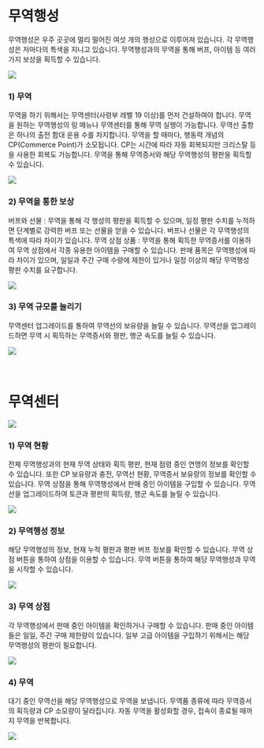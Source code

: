 # 무역행성

무역행성은 우주 곳곳에 멀리 떨어진 여섯 개의 행성으로 이루어져 있습니다.
각 무역행성은 저마다의 특색을 지니고 있습니다.
무역행성과의 무역을 통해 버프, 아이템 등 여러가지 보상을 획득할 수 있습니다.

![](http://astrokings.s3.amazonaws.com/html/img/help/1200_00_tradeplanet.jpg)
<br>

### 1) 무역

무역을 하기 위해서는 무역센터(사령부 레벨 19 이상)를 먼저 건설하여야 합니다.
무역을 원하는 무역행성의 링 메뉴나 무역센터를 통해 무역 실행이 가능합니다.
무역선 출항은 하나의 출전 함대 운용 수를 차지합니다.
무역을 할 때마다, 행동력 개념의 CP(Commerce Point)가 소모됩니다. CP는 시간에 따라 자동 회복되지만 크리스탈 등을 사용한 회복도 가능합니다.
무역을 통해 무역증서와 해당 무역행성의 평판을 획득할 수 있습니다.

![](http://astrokings.s3.amazonaws.com/html/img/help/1200_01_trade.jpg)
<br>

### 2) 무역을 통한 보상

버프와 선물 : 무역을 통해 각 행성의 평판을 획득할 수 있으며, 일정 평판 수치를 누적하면 단계별로 강력한 버프 또는 선물을 얻을 수 있습니다. 버프나 선물은 각 무역행성의 특색에 따라 차이가 있습니다.
무역 상점 상품 : 무역을 통해 획득한 무역증서를 이용하여 무역 상점에서 각종 유용한 아이템을 구매할 수 있습니다. 판매 품목은 무역행성에 따라 차이가 있으며, 일일과 주간 구매 수량에 제한이 있거나 일정 이상의 해당 무역행성 평판 수치를 요구합니다.

![](http://astrokings.s3.amazonaws.com/html/img/help/1200_02_reward.jpg)
<br>

### 3) 무역 규모를 늘리기

무역센터 업그레이드를 통하여 무역선의 보유량을 늘릴 수 있습니다.
무역선을 업그레이드하면 무역 시 획득하는 무역증서와 평판, 행군 속도를 늘릴 수 있습니다.

![](http://astrokings.s3.amazonaws.com/html/img/help/1200_03_tradeship.jpg)
<br>
<br>
<br>


# 무역센터

![](http://astrokings.s3.amazonaws.com/html/img/help/1200_04_tradecenter.jpg)
<br>

### 1) 무역 현황

전체 무역행성과의 현재 무역 상태와 획득 평판, 현재 점령 중인 연맹의 정보를 확인할 수 있습니다.
또한 CP 보유량과 충전, 무역선 현황, 무역증서 보유량의 정보를 확인할 수 있습니다.
무역 상점을 통해 무역행성에서 판매 중인 아이템을 구입할 수 있습니다.
무역선을 업그레이드하여 토큰과 평판의 획득량, 행군 속도를 늘릴 수 있습니다.

![](http://astrokings.s3.amazonaws.com/html/img/help/1200_05_tradestatus.jpg)
<br>

### 2) 무역행성 정보

해당 무역행성의 정보, 현재 누적 평판과 평판 버프 정보를 확인할 수 있습니다.
무역 상점 버튼을 통하여 상점을 이용할 수 있습니다.
무역 버튼을 통하여 해당 무역행성과 무역을 시작할 수 있습니다.

![](http://astrokings.s3.amazonaws.com/html/img/help/1200_06_planetinfo.jpg)
<br>

### 3) 무역 상점

각 무역행성에서 판매 중인 아이템을 확인하거나 구매할 수 있습니다.
판매 중인 아이템들은 일일, 주간 구매 제한량이 있습니다.
일부 고급 아이템을 구입하기 위해서는 해당 무역행성의 평판이 필요합니다.

![](http://astrokings.s3.amazonaws.com/html/img/help/1200_07_tradeshop.jpg)
<br>

### 4) 무역

대기 중인 무역선을 해당 무역행성으로 무역을 보냅니다.
무역품 종류에 따라 무역증서의 획득량과 CP 소모량이 달라집니다.
자동 무역을 활성화할 경우, 접속이 종료될 때까지 무역을 반복합니다. 

![](http://astrokings.s3.amazonaws.com/html/img/help/1200_08_sendtrade.jpg)
<br>